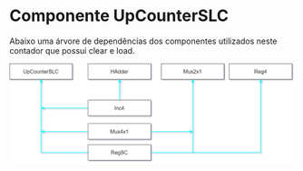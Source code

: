 # Componente UpCounterSLC

Abaixo uma árvore de dependências dos componentes utilizados neste contador que possui clear e load.

![Diagram](./assets/upcounter-diagram.png)